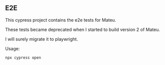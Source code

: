 ## E2E

This cypress project contains the e2e tests for Mateu.

These tests became deprecated when I started to build version 2 of Mateu. 

I will surely migrate it to playwright.


Usage:

`npx cypress open`
